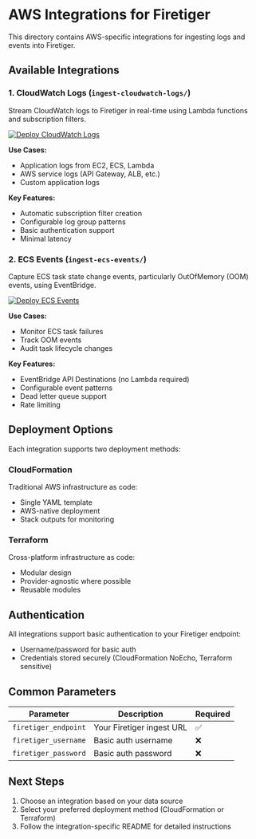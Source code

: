 # AWS Integrations for Firetiger

This directory contains AWS-specific integrations for ingesting logs and events into Firetiger.

## Available Integrations

### 1. CloudWatch Logs (`ingest-cloudwatch-logs/`)
Stream CloudWatch logs to Firetiger in real-time using Lambda functions and subscription filters.

[![Deploy CloudWatch Logs](https://s3.amazonaws.com/cloudformation-examples/cloudformation-launch-stack.png)](https://console.aws.amazon.com/cloudformation/home#/stacks/create/review?templateURL=https://s3.amazonaws.com/firetiger-public/aws/ingest-cloudwatch-logs/cloudformation-template.yaml&stackName=firetiger-ingest-cloudwatch-logs)

**Use Cases:**
- Application logs from EC2, ECS, Lambda
- AWS service logs (API Gateway, ALB, etc.)
- Custom application logs

**Key Features:**
- Automatic subscription filter creation
- Configurable log group patterns
- Basic authentication support
- Minimal latency

### 2. ECS Events (`ingest-ecs-events/`)
Capture ECS task state change events, particularly OutOfMemory (OOM) events, using EventBridge.

[![Deploy ECS Events](https://s3.amazonaws.com/cloudformation-examples/cloudformation-launch-stack.png)](https://console.aws.amazon.com/cloudformation/home#/stacks/create/review?templateURL=https://s3.amazonaws.com/firetiger-public/aws/ingest-ecs-events/cloudformation-template.yaml&stackName=firetiger-ingest-ecs-events)

**Use Cases:**
- Monitor ECS task failures
- Track OOM events
- Audit task lifecycle changes

**Key Features:**
- EventBridge API Destinations (no Lambda required)
- Configurable event patterns
- Dead letter queue support
- Rate limiting

## Deployment Options

Each integration supports two deployment methods:

### CloudFormation
Traditional AWS infrastructure as code:
- Single YAML template
- AWS-native deployment
- Stack outputs for monitoring

### Terraform
Cross-platform infrastructure as code:
- Modular design
- Provider-agnostic where possible
- Reusable modules

## Authentication

All integrations support basic authentication to your Firetiger endpoint:
- Username/password for basic auth
- Credentials stored securely (CloudFormation NoEcho, Terraform sensitive)

## Common Parameters

| Parameter | Description | Required |
|-----------|-------------|----------|
| `firetiger_endpoint` | Your Firetiger ingest URL | ✅ |
| `firetiger_username` | Basic auth username | ❌ |
| `firetiger_password` | Basic auth password | ❌ |

## Next Steps

1. Choose an integration based on your data source
2. Select your preferred deployment method (CloudFormation or Terraform)
3. Follow the integration-specific README for detailed instructions